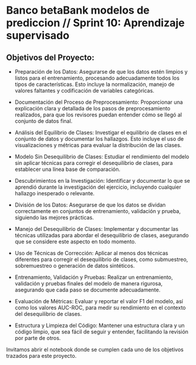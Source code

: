 # Banco betaBank modelos de prediccion // Sprint 10: Aprendizaje supervisado 
## Objetivos del Proyecto: 

 - Preparación de los Datos: Asegurarse de que los datos estén limpios y listos para el entrenamiento, procesando adecuadamente todos los tipos de características. Esto incluye la normalización, manejo de valores faltantes y codificación de variables categóricas.

 - Documentación del Proceso de Preprocesamiento: Proporcionar una explicación clara y detallada de los pasos de preprocesamiento realizados, para que los revisores puedan entender cómo se llegó al conjunto de datos final.

 - Análisis del Equilibrio de Clases: Investigar el equilibrio de clases en el conjunto de datos y documentar los hallazgos. Esto incluye el uso de visualizaciones y métricas para evaluar la distribución de las clases.

 - Modelo Sin Desequilibrio de Clases: Estudiar el rendimiento del modelo sin aplicar técnicas para corregir el desequilibrio de clases, para establecer una línea base de comparación.

 - Descubrimientos en la Investigación: Identificar y documentar lo que se aprendió durante la investigación del ejercicio, incluyendo cualquier hallazgo inesperado o relevante.

 - División de los Datos: Asegurarse de que los datos se dividan correctamente en conjuntos de entrenamiento, validación y prueba, siguiendo las mejores prácticas.

 - Manejo del Desequilibrio de Clases: Implementar y documentar las técnicas utilizadas para abordar el desequilibrio de clases, asegurando que se considere este aspecto en todo momento.

 - Uso de Técnicas de Corrección: Aplicar al menos dos técnicas diferentes para corregir el desequilibrio de clases, como submuestreo, sobremuestreo o generación de datos sintéticos.

 - Entrenamiento, Validación y Pruebas: Realizar un entrenamiento, validación y pruebas finales del modelo de manera rigurosa, asegurando que cada paso se documente adecuadamente.

 - Evaluación de Métricas: Evaluar y reportar el valor F1 del modelo, así como los valores AUC-ROC, para medir su rendimiento en el contexto del desequilibrio de clases.

 - Estructura y Limpieza del Código: Mantener una estructura clara y un código limpio, que sea fácil de seguir y entender, facilitando la revisión por parte de otros.

Invitamos abrir el notebook donde se cumplen cada uno de los objetivos trazados para este proyecto. 
